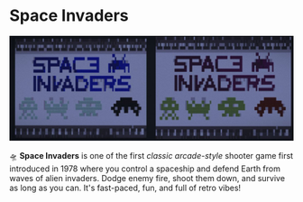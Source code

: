 # Space Invaders
![SpaceInvadersLogo](https://github.com/Yekta-RamzannasaB/BP-final-project/blob/main/pics/photo_2025-07-01_16-27-56.jpg?raw=true)

  🛸 **Space Invaders** is one of the first *classic arcade-style* shooter game first introduced in 1978 where you control a spaceship and defend Earth from waves of alien invaders. Dodge enemy fire, shoot them down, and survive as long as you can. It's fast-paced, fun, and full of retro vibes!
